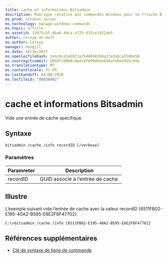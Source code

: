```yaml
---
title: cache et informations Bitsadmin
description: Rubrique relative aux commandes Windows pour le **cache Bitsadmin et info**, qui vide une entrée de cache spécifique.
ms.prod: windows-server
ms.technology: manage-windows-commands
ms.topic: article
ms.assetid: 15975cbf-dba6-49ca-a725-d15ce1952de5
author: coreyp-at-msft
ms.author: coreyp
manager: dongill
ms.date: 10/16/2017
ms.openlocfilehash: 3e9c6ce1eb972a76408483b8a27a3abca5500e56
ms.sourcegitcommit: b00d7c8968c4adc8f699dbee694afe6ed36bc9de
ms.translationtype: MT
ms.contentlocale: fr-FR
ms.lasthandoff: 04/08/2020
ms.locfileid: "80850892"
---
```

# <a name="bitsadmin-cache-and-info"></a>cache et informations Bitsadmin

Vide une entrée de cache spécifique.

## <a name="syntax"></a>Syntaxe

```
bitsadmin /cache /info recordID [/verbose]
```

### <a name="parameters"></a>Paramètres

| Paramreter | Description |
| -------------- | -------------- |
| recordID | GUID associé à l’entrée de cache. |

## <a name="examples"></a><a name=BKMK_examples></a>Illustre

L’exemple suivant vide l’entrée de cache avec la valeur recordID {6511FB02-E195-40A2-B595-E8E2F8F47702}.

```
C:\>bitsadmin /cache /info {6511FB02-E195-40A2-B595-E8E2F8F47702}
```

## <a name="additional-references"></a>Références supplémentaires

- [Clé de syntaxe de ligne de commande](command-line-syntax-key.md)